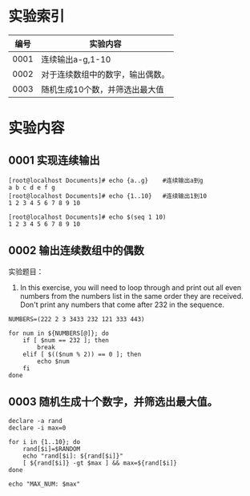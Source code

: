 # 实验索引
编号|实验内容
---|---
0001|连续输出a-g,1-10
0002|对于连续数组中的数字，输出偶数。 
0003|随机生成10个数，并筛选出最大值


# 实验内容
## 0001 实现连续输出
```shell
[root@localhost Documents]# echo {a..g}    #连续输出a到g
a b c d e f g
[root@localhost Documents]# echo {1..10}   #连续输出1到10
1 2 3 4 5 6 7 8 9 10

[root@localhost Documents]# echo $(seq 1 10)
1 2 3 4 5 6 7 8 9 10
```
## 0002 输出连续数组中的偶数
实验题目：
1. In this exercise, you will need to loop through and print out all even numbers from the numbers list in the same order they are received. Don't print any numbers that come after 232 in the sequence.
```shell
NUMBERS=(222 2 3 3433 232 121 333 443)

for num in ${NUMBERS[@]}; do
	if [ $num == 232 ]; then
		break
	elif [ $(($num % 2)) == 0 ]; then
		echo $num
	fi
done
```
## 0003 随机生成十个数字，并筛选出最大值。
```shell
declare -a rand
declare -i max=0

for i in {1..10}; do
	rand[$i]=$RANDOM 
	echo "rand[$i]: ${rand[$i]}"
	[ ${rand[$i]} -gt $max ] && max=${rand[$i]}
done

echo "MAX_NUM: $max"
```




